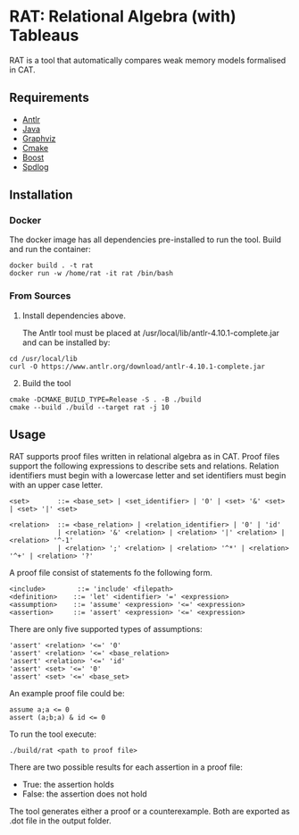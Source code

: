 # RAT: Relational Algebra (with) Tableaus

RAT is a tool that automatically compares weak memory models formalised in CAT.

## Requirements

- [Antlr](https://www.antlr.org)
- [Java](https://www.java.com/de/download/manual.jsp)
- [Graphviz](https://graphviz.org/)
- [Cmake](https://cmake.org/download/)
- [Boost](https://www.boost.org/users/download/)
- [Spdlog](https://github.com/gabime/spdlog)

## Installation

### Docker

The docker image has all dependencies pre-installed to run the tool.
Build and run the container:

```
docker build . -t rat
docker run -w /home/rat -it rat /bin/bash
```

### From Sources

1. Install dependencies above.

   The Antlr tool must be placed at /usr/local/lib/antlr-4.10.1-complete.jar and can be installed by:

```
cd /usr/local/lib
curl -O https://www.antlr.org/download/antlr-4.10.1-complete.jar
```

2. Build the tool

```
cmake -DCMAKE_BUILD_TYPE=Release -S . -B ./build
cmake --build ./build --target rat -j 10
```

## Usage

RAT supports proof files written in relational algebra as in CAT.
Proof files support the following expressions to describe sets and relations.
Relation identifiers must begin with a lowercase letter and set identifiers must begin with an upper case letter.

```
<set>       ::= <base_set> | <set_identifier> | '0' | <set> '&' <set> | <set> '|' <set> 
    
<relation>  ::= <base_relation> | <relation_identifier> | '0' | 'id'
            | <relation> '&' <relation> | <relation> '|' <relation> | <relation> '^-1'
            | <relation> ';' <relation> | <relation> '^*' | <relation> '^+' | <relation> '?'	
```

A proof file consist of statements fo the following form.

```
<include>        ::= 'include' <filepath>
<definition>    ::= 'let' <identifier> '=' <expression>
<assumption>    ::= 'assume' <expression> '<=' <expression>
<assertion>     ::= 'assert' <expression> '<=' <expression>
```

There are only five supported types of assumptions:

```
'assert' <relation> '<=' '0'
'assert' <relation> '<=' <base_relation>
'assert' <relation> '<=' 'id'
'assert' <set> '<=' '0'
'assert' <set> '<=' <base_set>
```

An example proof file could be:

```
assume a;a <= 0
assert (a;b;a) & id <= 0
```

To run the tool execute:

```
./build/rat <path to proof file>
```

There are two possible results for each assertion in a proof file:

- True: the assertion holds
- False: the assertion does not hold

The tool generates either a proof or a counterexample.
Both are exported as .dot file in the output folder.
